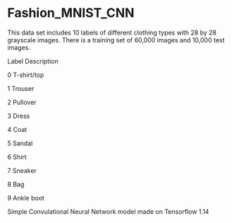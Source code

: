 # Fashion_MNIST_CNN

This data set includes 10 labels of different clothing types with 28 by 28 grayscale images. 
There is a training set of 60,000 images and 10,000 test images.

Label    Description

0        T-shirt/top

1        Trouser

2        Pullover

3        Dress

4        Coat

5        Sandal

6        Shirt

7        Sneaker

8        Bag

9        Ankle boot

Simple Convulational Neural Network model made on Tensorflow 1.14
